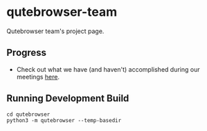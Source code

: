 # qutebrowser-team
Qutebrowser team's project page.

## Progress

  * Check out what we have (and haven't) accomplished during our meetings [here](https://github.com/nyu-ossd-s18/qutebrowser-team/blob/master/Meeting%20Documentation.md).

## Running Development Build
```
cd qutebrowser
python3 -m qutebrowser --temp-basedir
```
